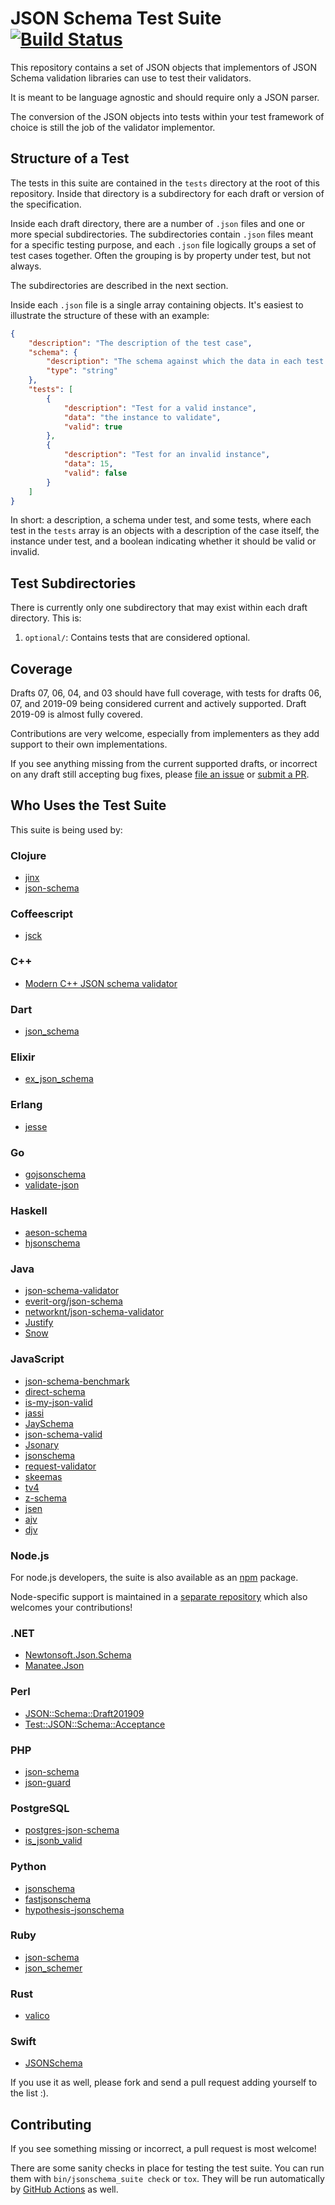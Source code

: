 # JSON Schema Test Suite [![Build Status](https://github.com/json-schema-org/JSON-Schema-Test-Suite/workflows/Test%20Suite%20Sanity%20Checking/badge.svg)](https://github.com/json-schema-org/JSON-Schema-Test-Suite/actions?query=workflow%3A%22Test+Suite+Sanity+Checking%22)

This repository contains a set of JSON objects that implementors of JSON Schema
validation libraries can use to test their validators.

It is meant to be language agnostic and should require only a JSON parser.

The conversion of the JSON objects into tests within your test framework of
choice is still the job of the validator implementor.

## Structure of a Test

The tests in this suite are contained in the `tests` directory at the root of
this repository. Inside that directory is a subdirectory for each draft or
version of the specification.

Inside each draft directory, there are a number of `.json` files and one or more
special subdirectories. The subdirectories contain `.json` files meant for a
specific testing purpose, and each `.json` file logically groups a set of test
cases together. Often the grouping is by property under test, but not always.

The subdirectories are described in the next section.

Inside each `.json` file is a single array containing objects. It's easiest to
illustrate the structure of these with an example:

```json
{
    "description": "The description of the test case",
    "schema": {
        "description": "The schema against which the data in each test is validated",
        "type": "string"
    },
    "tests": [
        {
            "description": "Test for a valid instance",
            "data": "the instance to validate",
            "valid": true
        },
        {
            "description": "Test for an invalid instance",
            "data": 15,
            "valid": false
        }
    ]
}
```

In short: a description, a schema under test, and some tests, where each test
in the `tests` array is an objects with a description of the case itself, the
instance under test, and a boolean indicating whether it should be valid
or invalid.

## Test Subdirectories

There is currently only one subdirectory that may exist within each draft
directory. This is:

1. `optional/`: Contains tests that are considered optional.

## Coverage

Drafts 07, 06, 04, and 03 should have full coverage, with tests for drafts 06,
07, and 2019-09 being considered current and actively supported. Draft 2019-09
is almost fully covered.

Contributions are very welcome, especially from implementers as they add support
to their own implementations.

If you see anything missing from the current supported drafts, or incorrect on
any draft still accepting bug fixes, please
[file an issue](https://github.com/json-schema-org/JSON-Schema-Test-Suite/issues)
or [submit a PR](https://github.com/json-schema-org/JSON-Schema-Test-Suite).

## Who Uses the Test Suite

This suite is being used by:

### Clojure

* [jinx](https://github.com/juxt/jinx)
* [json-schema](https://github.com/tatut/json-schema)

### Coffeescript

* [jsck](https://github.com/pandastrike/jsck)

### C++

* [Modern C++ JSON schema validator](https://github.com/pboettch/json-schema-validator)

### Dart

* [json_schema](https://github.com/patefacio/json_schema)

### Elixir

* [ex_json_schema](https://github.com/jonasschmidt/ex_json_schema)

### Erlang

* [jesse](https://github.com/for-GET/jesse)

### Go

* [gojsonschema](https://github.com/sigu-399/gojsonschema)
* [validate-json](https://github.com/cesanta/validate-json)

### Haskell

* [aeson-schema](https://github.com/timjb/aeson-schema)
* [hjsonschema](https://github.com/seagreen/hjsonschema)

### Java

* [json-schema-validator](https://github.com/daveclayton/json-schema-validator)
* [everit-org/json-schema](https://github.com/everit-org/json-schema)
* [networknt/json-schema-validator](https://github.com/networknt/json-schema-validator)
* [Justify](https://github.com/leadpony/justify)
* [Snow](https://github.com/ssilverman/snowy-json)

### JavaScript

* [json-schema-benchmark](https://github.com/Muscula/json-schema-benchmark)
* [direct-schema](https://github.com/IreneKnapp/direct-schema)
* [is-my-json-valid](https://github.com/mafintosh/is-my-json-valid)
* [jassi](https://github.com/iclanzan/jassi)
* [JaySchema](https://github.com/natesilva/jayschema)
* [json-schema-valid](https://github.com/ericgj/json-schema-valid)
* [Jsonary](https://github.com/jsonary-js/jsonary)
* [jsonschema](https://github.com/tdegrunt/jsonschema)
* [request-validator](https://github.com/bugventure/request-validator)
* [skeemas](https://github.com/Prestaul/skeemas)
* [tv4](https://github.com/geraintluff/tv4)
* [z-schema](https://github.com/zaggino/z-schema)
* [jsen](https://github.com/bugventure/jsen)
* [ajv](https://github.com/epoberezkin/ajv)
* [djv](https://github.com/korzio/djv)

### Node.js

For node.js developers, the suite is also available as an
[npm](https://www.npmjs.com/package/@json-schema-org/tests) package.

Node-specific support is maintained in a [separate
repository](https://github.com/json-schema-org/json-schema-test-suite-npm)
which also welcomes your contributions!

### .NET

* [Newtonsoft.Json.Schema](https://github.com/JamesNK/Newtonsoft.Json.Schema)
* [Manatee.Json](https://github.com/gregsdennis/Manatee.Json)

### Perl

* [JSON::Schema::Draft201909](https://github.com/karenetheridge/JSON-Schema-Draft201909)
* [Test::JSON::Schema::Acceptance](https://github.com/karenetheridge/Test-JSON-Schema-Acceptance)

### PHP

* [json-schema](https://github.com/justinrainbow/json-schema)
* [json-guard](https://github.com/thephpleague/json-guard)

### PostgreSQL

* [postgres-json-schema](https://github.com/gavinwahl/postgres-json-schema)
* [is_jsonb_valid](https://github.com/furstenheim/is_jsonb_valid)

### Python

* [jsonschema](https://github.com/Julian/jsonschema)
* [fastjsonschema](https://github.com/seznam/python-fastjsonschema)
* [hypothesis-jsonschema](https://github.com/Zac-HD/hypothesis-jsonschema)

### Ruby

* [json-schema](https://github.com/hoxworth/json-schema)
* [json_schemer](https://github.com/davishmcclurg/json_schemer)

### Rust

* [valico](https://github.com/rustless/valico)

### Swift

* [JSONSchema](https://github.com/kylef/JSONSchema.swift)

If you use it as well, please fork and send a pull request adding yourself to
the list :).

## Contributing

If you see something missing or incorrect, a pull request is most welcome!

There are some sanity checks in place for testing the test suite. You can run
them with `bin/jsonschema_suite check` or `tox`. They will be run automatically
by [GitHub Actions](https://github.com/json-schema-org/JSON-Schema-Test-Suite/actions?query=workflow%3A%22Test+Suite+Sanity+Checking%22)
as well.
